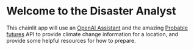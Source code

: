 # Welcome to the Disaster Analyst

This chainlit app will use an [OpenAI Assistant](https://platform.openai.com/docs/assistants/overview) and the amazing [Probable futures](https://probablefutures.org/) API to provide 
climate change information for a location, and provide some helpful resources for how to prepare.


